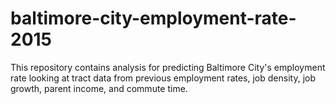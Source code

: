 # baltimore-city-employment-rate-2015
This repository contains analysis for predicting Baltimore City's employment rate looking at tract data from previous employment rates, job density, job growth, parent income, and commute time.  

